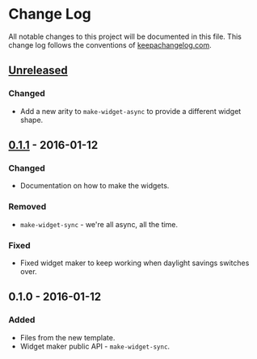 # Change Log
All notable changes to this project will be documented in this file. This change log follows the conventions of [keepachangelog.com](http://keepachangelog.com/).

## [Unreleased][unreleased]
### Changed
- Add a new arity to `make-widget-async` to provide a different widget shape.

## [0.1.1] - 2016-01-12
### Changed
- Documentation on how to make the widgets.

### Removed
- `make-widget-sync` - we're all async, all the time.

### Fixed
- Fixed widget maker to keep working when daylight savings switches over.

## 0.1.0 - 2016-01-12
### Added
- Files from the new template.
- Widget maker public API - `make-widget-sync`.

[unreleased]: https://github.com/your-name/rocks.crisjr.soma/compare/0.1.1...HEAD
[0.1.1]: https://github.com/your-name/rocks.crisjr.soma/compare/0.1.0...0.1.1
